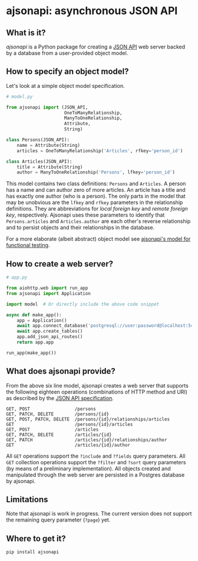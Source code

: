 # ajsonapi: asynchronous JSON API


## What is it?

*ajsonapi* is a Python package for creating a [JSON API][json-api] web server
backed by a database from a user-provided object model.


## How to specify an object model?

Let's look at a simple object model specification.

```python
# model.py

from ajsonapi import (JSON_API,
                      OneToManyRelationship,
                      ManyToOneRelationship,
                      Attribute,
                      String)

class Persons(JSON_API):
    name = Attribute(String)
    articles = OneToManyRelationship('Articles', rfkey='person_id')

class Articles(JSON_API):
    title = Attribute(String)
    author = ManyToOneRelationship('Persons', lfkey='person_id')
```

This model contains two class definitions: `Persons` and `Articles`. A person
has a name and can author zero of more articles. An article has a title and
has exactly one author (who is a person). The only parts in the model that may
be unobvious are the `lfkey` and `rfkey` parameters in the relationship
definitions. They are abbreviations for *local foreign key* and *remote
foreign key*, respectively. Ajsonapi uses these parameters to identify that
`Persons.articles` and `Articles.author` are each other's reverse relationship
and to persist objects and their relationships in the database.

For a more elaborate (albeit abstract) object model see [ajsonapi's model for
functional testing][functest-model].


## How to create a web server?

```python
# app.py

from aiohttp.web import run_app
from ajsonapi import Application

import model  # Or directly include the above code snippet

async def make_app():
    app = Application()
    await app.connect_database('postgresql://user:password@localhost:5432/db')
    await app.create_tables()
    app.add_json_api_routes()
    return app.app

run_app(make_app())
```

## What does ajsonapi provide?

From the above six line model, ajsonapi creates a web server that supports the
following eighteen operations (combinations of HTTP method and URI) as
described by the [JSON API specification][json-api-spec].

```
GET, POST                 /persons
GET, PATCH, DELETE        /persons/{id}
GET, POST, PATCH, DELETE  /persons/{id}/relationships/articles
GET                       /persons/{id}/articles
GET, POST                 /articles
GET, PATCH, DELETE        /articles/{id}
GET, PATCH                /articles/{id}/relationships/author
GET                       /articles/{id}/author
```

All `GET` operations support the `?include` and `?fields` query parameters.  All
`GET` collection operations support the `?filter` and `?sort` query parameters
(by means of a preliminary implementation).  All objects created and manipulated
through the web server are persisted in a Postgres database by ajsonapi.


## Limitations

Note that ajsonapi is work in progress. The current version does not support the
remaining query parameter (`?page`) yet.


## Where to get it?

```sh
pip install ajsonapi
```



[json-api]: https://jsonapi.org
[json-api-spec]: https://jsonapi.org/format
[functest-model]: https://gitlab.com/rvdg/ajsonapi/blob/master/ajsonapi/functests/model.py

